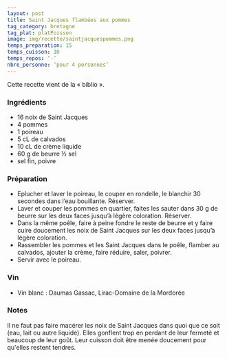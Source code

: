 ```yaml
---
layout: post
title: Saint Jacques flambées aux pommes
tag_category: bretagne
tag_plat: platPoisson
image: img/recette/saintjacquespommes.png
temps_preparation: 15
temps_cuisson: 10
temps_repos: ‘-‘
nbre_personne: ‘pour 4 personnes’
---
```

Cette recette vient de la « biblio ».

### Ingrédients
* 16 noix de Saint Jacques
* 4 pommes
* 1 poireau
* 5 cL de calvados
* 10 cL de crème liquide
* 60 g de beurre ½ sel
* sel fin, poivre

### Préparation
* Eplucher et laver le poireau, le couper en rondelle, le blanchir 30 secondes dans l’eau bouillante. Réserver.
* Laver et couper les pommes en quartier, faites les sauter dans 30 g de beurre sur les deux faces jusqu’à légère coloration. Réserver.
* Dans la même poêle, faire à peine fondre le reste de beurre et y faire cuire doucement les noix de Saint Jacques sur les deux faces jusqu’à légère coloration.
* Rassembler les pommes et les Saint Jacques dans le poêle, flamber au calvados, ajouter la crème, faire réduire, saler, poivrer.
* Servir avec le poireau.

### Vin
* Vin blanc : Daumas Gassac, Lirac-Domaine de la Mordorée

### Notes
Il ne faut pas faire macérer les noix de Saint Jacques dans quoi que ce soit (eau, lait ou autre liquide). Elles gonflent trop en perdant de leur fermeté et beaucoup de leur goût. Leur cuisson doit être menée doucement pour qu'elles restent tendres.
